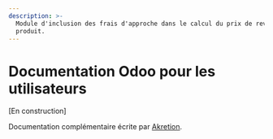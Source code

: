 ```yaml
---
description: >-
  Module d'inclusion des frais d'approche dans le calcul du prix de revient d'un
  produit.
---
```


# Documentation Odoo pour les utilisateurs

\[En construction\]

Documentation complémentaire écrite par [Akretion](http://akretion.com).




